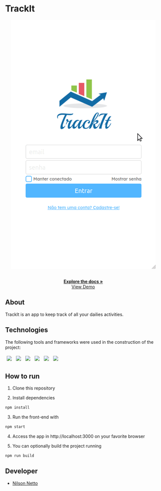 # TrackIt

<p align="center">
  <a href="https://github.com/NilsonNetto/projeto10-trackit">
      <img src="./src/assets/trackit.gif" align="center" />
  </a>

  <p align="center">
    <br />
    <a href="https://github.com/NilsonNetto/projeto10-trackit"><strong>Explore the docs »</strong></a>
    <br />
    <a href="https://projeto10-trackit-mexkmdk8y-nilsonnetto.vercel.app/">View Demo</a>
    <br />
  </p>
</p>

## About

TrackIt is an app to keep track of all your dailies activities.

## Technologies

The following tools and frameworks were used in the construction of the project:<br>

<p>
  <img style='margin: 5px;' src='https://img.shields.io/badge/React-20232A?style=for-the-badge&logo=react&logoColor=61DAFB'>
  <img style='margin: 5px;' src='https://img.shields.io/badge/styled--components-DB7093?style=for-the-badge&logo=styled-components&logoColor=white'>
  <img style='margin: 5px;' src='https://img.shields.io/badge/axios%20-%2320232a.svg?&style=for-the-badge&color=informational'>
  <img style='margin: 5px;' src="https://img.shields.io/badge/React_Router-CA4245?style=for-the-badge&logo=react-router&logoColor=white"/>
  <img style='margin: 5px;' src='https://img.shields.io/badge/react-icons%20-%2320232a.svg?&style=for-the-badge&color=f28dc7&logo=react-icons&logoColor=%2361DAFB'>
  <img style='margin: 5px;' src='https://img.shields.io/badge/Vercel-000000?style=for-the-badge&logo=vercel&logoColor=white'>
</p>

## How to run

1. Clone this repository

2. Install dependencies

```bash
npm install
```

3. Run the front-end with

```bash
npm start
```

4. Access the app in http://localhost:3000 on your favorite browser

5. You can optionally build the project running

```bash
npm run build
```

## Developer

- [Nilson Netto ](https://github.com/NilsonNetto)
